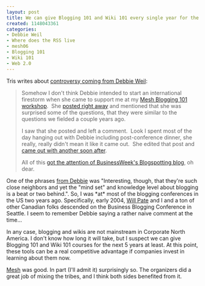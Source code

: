 ```yaml
--- 
layout: post
title: We can give Blogging 101 and Wiki 101 every single year for the next 5 years
created: 1148043361
categories: 
- Debbie Weil
- Where does the RSS live
- mesh06
- Blogging 101
- Wiki 101
- Web 2.0
---
```

<p>Tris writes about <a href="http://blog.larixconsulting.com/blog/_archives/2006/5/18/1968158.html">controversy coming from Debbie Weil</a>:</p> <blockquote>  <p>Somehow I don&#39;t think Debbie intended to start an international firestorm when she came to support me at my <a href="http://blog.larixconsulting.com/blog/_archives/2006/5/15/1959272.html">Mesh Blogging 101 workshop</a>.&nbsp; She <a href="http://www.blogwriteforceos.com/blogwrite/2006/05/tris_hussey_on_.html">posted right away</a> and mentioned that she was surprised some of the questions, that they were similar to the questions we fielded a couple years ago.</p>  <p>I saw that she posted and left a comment.&nbsp; Look I spent most of the day hanging out with Debbie including post-conference dinner, she really, really didn&#39;t mean it like it came out.&nbsp; She edited that post and <a href="http://www.blogwriteforceos.com/blogwrite/2006/05/i_take_it_all_b.html">came out with another soon after</a>.</p>  <p>All of this <a href="http://blogs.businessweek.com/the_thread/blogspotting/archives/2006/05/canadian_fighti.html">got the attention of BusinessWeek&#39;s Blogspotting blog</a>, oh dear.</p> </blockquote>  <p>One of the phrases <a href="http://www.blogwriteforceos.com/blogwrite/2006/05/tris_hussey_on_.html">from Debbie</a> was &quot;Interesting, though, that they&#39;re such close neighbors and yet the &quot;mind set&quot; and knowledge level about blogging is a beat or two behind.&quot;. So, I was *at* most of the blogging conferences in the US two years ago. Specifically, early 2004, <a href="http://www.willpate.org">Will Pate</a> and I and a ton of other Canadian folks descended on the Business Blogging Conference in Seattle. I seem to remember Debbie saying a rather naive comment at the time...</p>  <p>In any case, blogging and wikis are not mainstream in Corporate North America. I don&#39;t know how long it will take, but I suspect we can give Blogging 101 and Wiki 101 courses for the next 5 years at least. At this point, these tools can be a real competitive advantage if companies invest in learning about them now.</p><p><a href="http://www.meshconference.com">Mesh</a> was good. In part (I&#39;ll admit it) surprisingly so. The organizers did a great job of mixing the tribes, and I think both sides benefited from it.&nbsp;</p>

